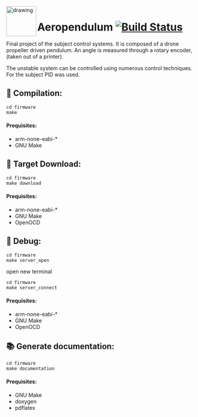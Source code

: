<img src="https://user-images.githubusercontent.com/26353057/69723422-3f68fb80-10f8-11ea-8771-58c19bcd802d.png" alt="drawing" align="left" width="80" height="80"/>

# Aeropendulum [![Build Status](https://travis-ci.org/MarcoMiretti/aeropendulum.svg?branch=master)](https://travis-ci.org/MarcoMiretti/aeropendulum)

Final project of the subject control systems. It is composed of a drone propeller driven pendulum. An angle is measured through a rotary encoder, (taken out of a printer).

The unstable system can be controlled using numerous control techniques. For the subject PID was used.


## :hammer: Compilation:
```
cd firmware
make
```
#### Prequisites:
* arm-none-eabi-*
* GNU Make

## :arrow_down_small: Target Download:
```
cd firmware
make download
```

#### Prequisites:
* arm-none-eabi-*
* GNU Make
* OpenOCD

## :bug: Debug:
```
cd firmware
make server_open
```

open new terminal

```
cd firmware
make server_connect 
```

#### Prequisites:
* arm-none-eabi-*
* GNU Make
* OpenOCD

## :books: Generate documentation:
```
cd firmware
make documentation
```

#### Prequisites:
* GNU Make
* doxygen
* pdflatex

